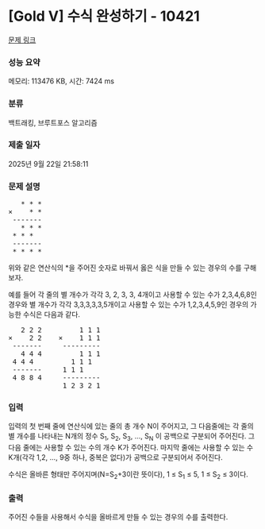 # [Gold V] 수식 완성하기 - 10421 

[문제 링크](https://www.acmicpc.net/problem/10421) 

### 성능 요약

메모리: 113476 KB, 시간: 7424 ms

### 분류

백트래킹, 브루트포스 알고리즘

### 제출 일자

2025년 9월 22일 21:58:11

### 문제 설명

<pre>   * * *
×    * *
 -------
   * * *
 * * *
 -------
 * * * *
</pre>

<p>위와 같은 연산식의 *을 주어진 숫자로 바꿔서 옳은 식을 만들 수 있는 경우의 수를 구해보자.</p>

<p>예를 들어 각 줄의 별 개수가 각각 3, 2, 3, 3, 4개이고 사용할 수 있는 수가 2,3,4,6,8인 경우와 별 개수가 각각 3,3,3,3,3,5개이고 사용할 수 있는 수가 1,2,3,4,5,9인 경우의 가능한 수식은 다음과 같다.</p>

<pre>   2 2 2         1 1 1
×    2 2    ×    1 1 1
 -------     ---------
   4 4 4         1 1 1
 4 4 4         1 1 1
 -------     1 1 1 
 4 8 8 4     ---------
             1 2 3 2 1</pre>

### 입력 

 <p>입력의 첫 번째 줄에 연산식에 있는 줄의 총 개수 N이 주어지고, 그 다음줄에는 각 줄의 별 개수를 나타내는 N개의 정수 S<sub>1</sub>, S<sub>2</sub>, S<sub>3</sub>, …, S<sub>N</sub> 이 공백으로 구분되어 주어진다. 그 다음 줄에는 사용할 수 있는 수의 개수 K가 주어진다. 마지막 줄에는 사용할 수 있는 수 K개(각각 1,2, …, 9중 하나, 중복은 없다)가 공백으로 구분되어서 주어진다.</p>

<p>수식은 올바른 형태만 주어지며(N=S<sub>2</sub>+3이란 뜻이다), 1 ≤ S<sub>1</sub> ≤ 5, 1 ≤ S<sub>2</sub> ≤ 3이다.</p>

### 출력 

 <p>주어진 수들을 사용해서 수식을 올바르게 만들 수 있는 경우의 수를 출력한다.</p>

